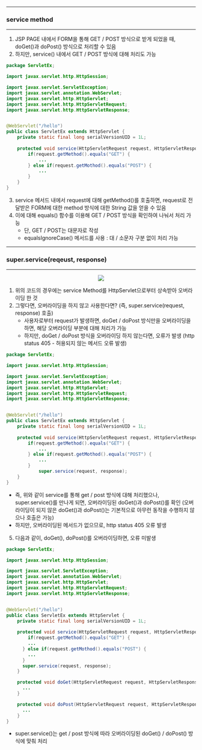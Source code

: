 -----
### service method
-----
1. JSP PAGE 내에서 FORM을 통해 GET / POST 방식으로 받게 되었을 때, doGet()과 doPost() 방식으로 처리할 수 있음
2. 하지만, service() 내에서 GET / POST 방식에 대해 처리도 가능
```java
package ServletEx;

import javax.servlet.http.HttpSession;

import javax.servlet.ServletException;
import javax.servlet.annotation.WebServlet;
import javax.servlet.http.HttpServlet;
import javax.servlet.http.HttpServletRequest;
import javax.servlet.http.HttpServletResponse;


@WebServlet("/hello")
public class ServletEx extends HttpServlet {
	private static final long serialVersionUID = 1L;
       
	protected void service(HttpServletRequest request, HttpServletResponse response) throws ServletException, IOException {
	    if(request.getMethod().equals("GET") {
	        ...
	    } else if(request.getMothod().equals("POST") {
	        ...
	    }
	}
}
```

3. service 메서드 내에서 request에 대해 getMethod()를 호출하면, request로 전달받은 FORM에 대한 method 방식에 대한 String 값을 얻을 수 있음
4. 이에 대해 equals() 함수를 이용해 GET / POST 방식을 확인하여 나눠서 처리 가능
   - 단, GET / POST는 대문자로 작성
   - equalsIgnoreCase() 메서드를 사용 : 대 / 소문자 구분 없이 처리 가능

-----
### super.service(reqeust, response)
-----
<div align="center">
<img src="https://github.com/sooyounghan/Web/assets/34672301/b04175a1-a123-49a4-a480-0800f4a1e20f">
</div>

1. 위의 코드의 경우에는 service Method를 HttpServlet으로부터 상속받아 오버라이딩 한 것
2. 그렇다면, 오버라이딩을 하지 않고 사용한다면? (즉, super.service(request, response) 호출)
   - 사용자로부터 request가 발생하면, doGet / doPost 방식만을 오버라이딩을 하면, 해당 오버라이딩 부분에 대해 처리가 가능
   - 하지만, doGet / doPost 방식을 오버라이딩 하지 않는다면, 오류가 발생 (http status 405 - 허용되지 않는 메서드 오류 발생)

```java
package ServletEx;

import javax.servlet.http.HttpSession;

import javax.servlet.ServletException;
import javax.servlet.annotation.WebServlet;
import javax.servlet.http.HttpServlet;
import javax.servlet.http.HttpServletRequest;
import javax.servlet.http.HttpServletResponse;


@WebServlet("/hello")
public class ServletEx extends HttpServlet {
	private static final long serialVersionUID = 1L;
       
	protected void service(HttpServletRequest request, HttpServletResponse response) throws ServletException, IOException {
	    if(request.getMethod().equals("GET") {
	        ...
	    } else if(request.getMothod().equals("POST") {
	        ...
	    }
      	    super.service(request, response);
	}
}
```
   - 즉, 위와 같이 service를 통해 get / post 방식에 대해 처리했으나, super.service()를 만나게 되면, 오버라이딩된 doGet()과 doPost()를 확인 (오버라이딩이 되지 않은 doGet()과 doPost()는 기본적으로 아무런 동작을 수행하지 않으나 호출은 가능)
   - 하지만, 오버라이딩된 메서드가 없으므로, http status 405 오류 발생

5. 다음과 같이, doGet(), doPost()를 오버라이딩하면, 오류 미발생
```java
package ServletEx;

import javax.servlet.http.HttpSession;

import javax.servlet.ServletException;
import javax.servlet.annotation.WebServlet;
import javax.servlet.http.HttpServlet;
import javax.servlet.http.HttpServletRequest;
import javax.servlet.http.HttpServletResponse;


@WebServlet("/hello")
public class ServletEx extends HttpServlet {
	private static final long serialVersionUID = 1L;
       
	protected void service(HttpServletRequest request, HttpServletResponse response) throws ServletException, IOException {
	    if(request.getMethod().equals("GET") {
        ...
      } else if(request.getMothod().equals("POST") {
        ...
      }
      super.service(request, response);
	}

	protected void doGet(HttpServletRequest request, HttpServletResponse response) throws ServletException, IOException {
	  ...  
	}

	protected void doPost(HttpServletRequest request, HttpServletResponse response) throws ServletException, IOException {
	  ...  
	}
}
```
   - super.service()는 get / post 방식에 따라 오버라이딩된 doGet() / doPost() 방식에 맞춰 처리
